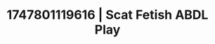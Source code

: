 ---
categories:
- Mindful JOI
- Tradwife
- Nude Olympics
- Shibari art
- 3D erotic games
image: /assets/images/1747801119616.jpg
layout: post
seo:
  description: Featured content with artistic Scat Fetish, ABDL Play. HD images available.
  keywords: Scat Fetish, ABDL Play
  og_image: /assets/images/1747801119616.jpg
  schema_type: VisualArtwork
tags:
- ABDL Play
- '#1747801119616'
- Scat Fetish
title: 1747801119616 | Scat Fetish ABDL Play
---
